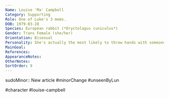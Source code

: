 ```yaml
---
Name: Louise 'Ma' Campbell
Category: Supporting
Role: One of Luke's 3 moms.
DOB: 1979-03-28
Species: European rabbit (*Oryctolagus cuniculus*)
Gender: Trans Female (she/her)
Orientation: Bisexual
Personality: She's actually the most likely to throw hands with someone.
MainGoal:
References:
AppearanceNotes:
OtherNotes:
SortOrder: 9
---
```


sudoMinor:: New article
#minorChange #unseenByLun 

#character #louise-campbell